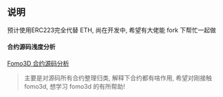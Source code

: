 ## 说明
预计使用ERC223完全代替 ETH, 尚在开发中, 希望有大佬能 fork 下帮忙一起做

#### 合约源码浅度分析

[Fomo3D 合约源码分析](https://github.com/gudqs7/fomo3d_truffle/blob/master/Fomo3D-SourceCode.md)

> 主要是对源码所有合约整理归类, 解释下合约都有啥作用, 希望对刚接触 fomo3d, 想学习 fomo3d 的有所帮助!
